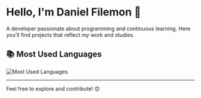 # Hello, I'm Daniel Filemon 👋

A developer passionate about programming and continuous learning. Here you'll find projects that reflect my work and studies.

## 📚 Most Used Languages

![Most Used Languages](https://github-readme-stats.vercel.app/api/top-langs/?username=danielfilemon&layout=compact&theme=default)

---

Feel free to explore and contribute! 😊
